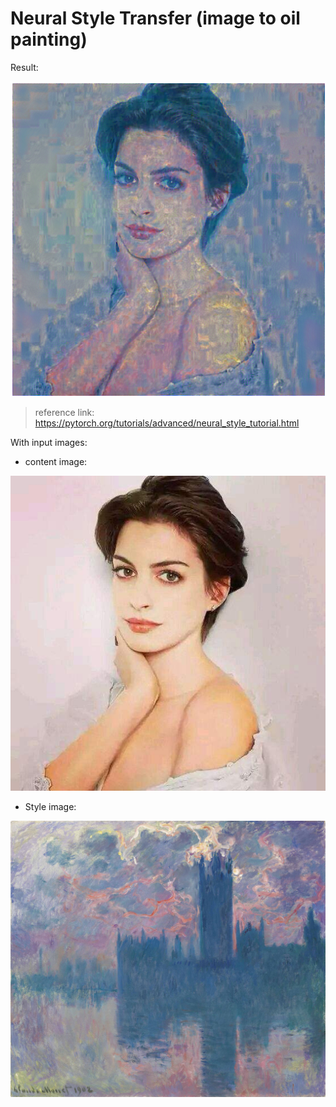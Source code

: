 # Neural Style Transfer (image to oil painting)

 Result:
 
 ![transfered](monet2_hathaway2.png)

> reference link: https://pytorch.org/tutorials/advanced/neural_style_tutorial.html

With input images:
 * content image: 
 
 ![anna](hathaway2.jpg)
 * Style image:
 
 ![monet](monet2.jpg)

